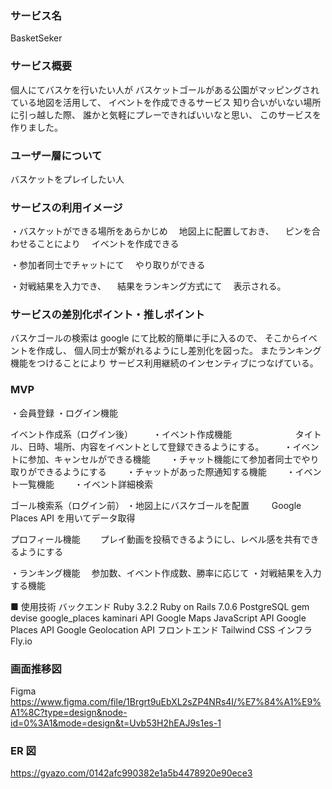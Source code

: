 ### サービス名

BasketSeker

### サービス概要

個人にてバスケを行いたい人が
バスケットゴールがある公園がマッピングされている地図を活用して、
イベントを作成できるサービス
知り合いがいない場所に引っ越した際、
誰かと気軽にプレーできればいいなと思い、
このサービスを作りました。

### ユーザー層について

バスケットをプレイしたい人

### サービスの利用イメージ

・バスケットができる場所をあらかじめ
　地図上に配置しておき、
　ピンを合わせることにより
　イベントを作成できる

・参加者同士でチャットにて
　やり取りができる

・対戦結果を入力でき、
　結果をランキング方式にて
　表示される。

### サービスの差別化ポイント・推しポイント

バスケゴールの検索は google にて比較的簡単に手に入るので、
そこからイベントを作成し、
個人同士が繋がれるようにし差別化を図った。
またランキング機能をつけることにより
サービス利用継続のインセンティブにつなげている。

### MVP

・会員登録
・ログイン機能

イベント作成系（ログイン後）
　　・イベント作成機能
　　　　　　　タイトル、日時、場所、内容をイベントとして登録できるようにする。
　　・イベントに参加、キャンセルができる機能
　　・チャット機能にて参加者同士でやり取りができるようにする
　　・チャットがあった際通知する機能
　　・イベント一覧機能
　　・イベント詳細検索

ゴール検索系（ログイン前）
・地図上にバスケゴールを配置
　　 Google Places API を用いてデータ取得

プロフィール機能
　　プレイ動画を投稿できるようにし、レベル感を共有できるようにする

・ランキング機能
　参加数、イベント作成数、勝率に応じて
・対戦結果を入力する機能

■ 使用技術
バックエンド
  Ruby 3.2.2
  Ruby on Rails 7.0.6
  PostgreSQL
gem
  devise
  google_places
  kaminari
API
  Google Maps JavaScript API
  Google Places API
  Google Geolocation API
フロントエンド
  Tailwind CSS
インフラ
  Fly.io

### 画面推移図

Figma
https://www.figma.com/file/1Brgrt9uEbXL2sZP4NRs4I/%E7%84%A1%E9%A1%8C?type=design&node-id=0%3A1&mode=design&t=Uvb53H2hEAJ9s1es-1

### ER 図

https://gyazo.com/0142afc990382e1a5b4478920e90ece3
